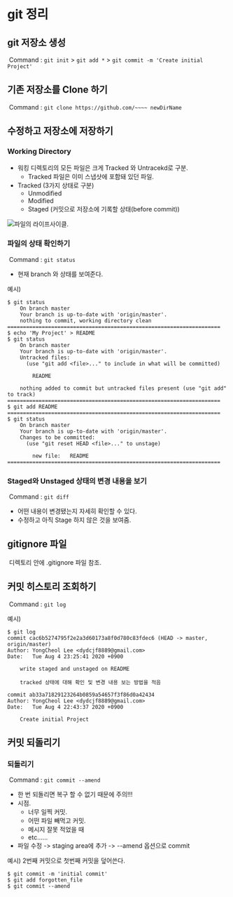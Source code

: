 # git 정리

## git 저장소 생성


​	Command : `git init` > `git add *` > `git commit -m 'Create initial Project'`

## 기존 저장소를 Clone 하기

​	Command :  `git clone https://github.com/~~~~ newDirName`



## 수정하고 저장소에 저장하기

### Working Directory

* 워킹 디렉토리의 모든 파일은 크게 Tracked 와 Untracekd로 구분.
  * Tracked 파일은 이미 스냅샷에 포함돼 있던 파일.
* Tracked (3가지 상태로 구분)
  * Unmodified
  * Modified
  * Staged (커밋으로 저장소에 기록할 상태(before commit))

![파일의 라이프사이클.](https://git-scm.com/book/en/v2/images/lifecycle.png)



### 파일의 상태 확인하기

​	Command : `git status` 

* 현재 branch 와 상태를 보여준다.

예시)

```
$ git status
	On branch master
	Your branch is up-to-date with 'origin/master'.
	nothing to commit, working directory clean
====================================================================
$ echo 'My Project' > README
$ git status
	On branch master
    Your branch is up-to-date with 'origin/master'.
    Untracked files:
      (use "git add <file>..." to include in what will be committed)

        README

    nothing added to commit but untracked files present (use "git add" to track)
====================================================================
$ git add README
====================================================================
$ git status
    On branch master
    Your branch is up-to-date with 'origin/master'.
    Changes to be committed:
      (use "git reset HEAD <file>..." to unstage)

        new file:   README	
====================================================================

```



### Staged와 Unstaged 상태의 변경 내용을 보기

​	Command : `git diff`

* 어떤 내용이 변경됐는지 자세히 확인할 수 있다.
* 수정하고 아직 Stage 하지 않은 것을 보여줌.

## gitignore 파일

​	디렉토리 안에 .gitignore 파일 참조.



## 커밋 히스토리 조회하기



​	Command : `git log`

예시)

```
$ git log
commit cac6b5274795f2e2a3d60173a8f0d780c83fdec6 (HEAD -> master, origin/master)
Author: YongCheol Lee <dydcjf8889@gmail.com>
Date:   Tue Aug 4 23:25:41 2020 +0900

    write staged and unstaged on README

    tracked 상태에 대해 확인 및 변경 내용 보는 방법을 적음

commit ab33a71829123264b0859a54657f3f86d0a42434
Author: YongCheol Lee <dydcjf8889@gmail.com>
Date:   Tue Aug 4 22:43:37 2020 +0900

    Create initial Project
```



## 커밋 되돌리기

### 되돌리기



​	Command : `git commit --amend`

* 한 번 되돌리면 복구 할 수 없기 때문에 주의!!!
* 시점.
  * 너무 일찍 커밋.
  * 어떤 파일 빼먹고 커밋.
  * 메시지 잘못 적었을 때
  * etc......
* 파일 수정 -> staging area에 추가 -> --amend 옵션으로 commit

예시)  2번째 커밋으로 첫번째 커밋을 덮어쓴다.

```
$ git commit -m 'initial commit'
$ git add forgotten_file
$ git commit --amend
```





